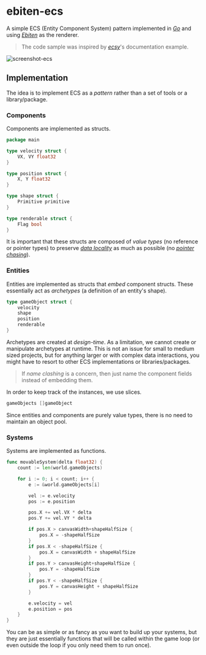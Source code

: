 # ebiten-ecs

A simple ECS (Entity Component System) pattern implemented in [_Go_](https://go.dev/) and using [_Ebiten_](https://ebiten.org/) as the renderer.

> The code sample was inspired by [_ecsy_](https://ecsy.io/docs)'s documentation example.

![screenshot-ecs](https://user-images.githubusercontent.com/6222358/77348054-b0c85c00-6d30-11ea-800b-f2e34ebf41bd.png)

## Implementation

The idea is to implement ECS as a _pattern_ rather than a set of tools or a library/package.

### Components

Components are implemented as structs.

```go
package main

type velocity struct {
	VX, VY float32
}

type position struct {
	X, Y float32
}

type shape struct {
	Primitive primitive
}

type renderable struct {
	Flag bool
}
```

It is important that these structs are composed of _value types_ (no reference or pointer types) to preserve [_data locality_](http://gameprogrammingpatterns.com/data-locality.html) as much as possible (no [_pointer chasing_](http://gameprogrammingpatterns.com/images/data-locality-pointer-chasing.png)).

### Entities

Entities are implemented as structs that _embed_ component structs. These essentially act as _archetypes_ (a definition of an entity's shape).

```go
type gameObject struct {
	velocity
	shape
	position
	renderable
}
```

Archetypes are created at _design-time_. As a limitation, we cannot create or manipulate archetypes at runtime. This is not an issue for small to medium sized projects, but for anything larger or with complex data interactions, you might have to resort to other ECS implementations or libraries/packages.

> If _name clashing_ is a concern, then just name the component fields instead of embedding them.

In order to keep track of the instances, we use slices.

```go
gameObjects []gameObject
```

Since entities and components are purely value types, there is no need to maintain an object pool.

### Systems

Systems are implemented as functions.

```go
func movableSystem(delta float32) {
	count := len(world.gameObjects)

	for i := 0; i < count; i++ {
		e := &world.gameObjects[i]

		vel := e.velocity
		pos := e.position

		pos.X += vel.VX * delta
		pos.Y += vel.VY * delta

		if pos.X > canvasWidth+shapeHalfSize {
			pos.X = -shapeHalfSize
		}
		if pos.X < -shapeHalfSize {
			pos.X = canvasWidth + shapeHalfSize
		}
		if pos.Y > canvasHeight+shapeHalfSize {
			pos.Y = -shapeHalfSize
		}
		if pos.Y < -shapeHalfSize {
			pos.Y = canvasHeight + shapeHalfSize
		}

		e.velocity = vel
		e.position = pos
	}
}
```

You can be as simple or as fancy as you want to build up your systems, but they are just essentially functions that will be called within the game loop (or even outside the loop if you only need them to run once).
